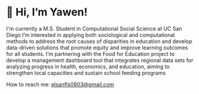 # 👋 Hi, I’m Yawen!

I'm currently a M.S. Student in Computational Social Science at UC San Diego
I’m interested in applying both sociological and computational methods to address the root causes of disparities in education and develop data-driven solutions that promote equity and improve learning outcomes for all students. 
I’m partnering with the Food for Education project to develop a management dashboard tool that integrates regional data sets for analyzing progress in health, economics, and education, aiming to strengthen local capacities and sustain school feeding programs

How to reach me: elsanfls0803@gmail.com

